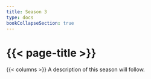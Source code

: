 ```yaml
---
title: Season 3
type: docs
bookCollapseSection: true
---
```


# {{< page-title >}}

{{< columns >}}
A description of this season will follow.
